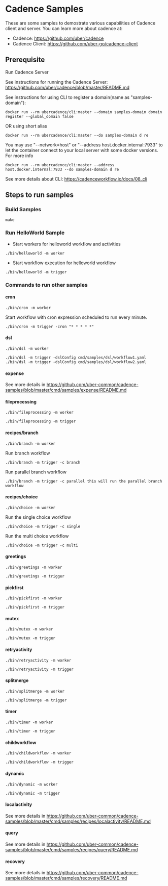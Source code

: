 # Cadence Samples
These are some samples to demostrate various capabilities of Cadence client and server.  You can learn more about cadence at:
* Cadence: https://github.com/uber/cadence
* Cadence Client: https://github.com/uber-go/cadence-client

## Prerequisite
Run Cadence Server

See instructions for running the Cadence Server: https://github.com/uber/cadence/blob/master/README.md

See instructions for using CLI to register a domain(name as "samples-domain"): 
```
docker run --rm ubercadence/cli:master --domain samples-domain domain register --global_domain false
```
OR using short alias  
```
docker run --rm ubercadence/cli:master --do samples-domain d re 
```
You may use "--network=host" or "--address host.docker.internal:7933" to let the container connect to your local server with some docker versions. For more info 
```
docker run --rm ubercadence/cli:master --address host.docker.internal:7933 --do samples-domain d re 
```
See more details about CLI: https://cadenceworkflow.io/docs/08_cli
 
 
## Steps to run samples
### Build Samples
```
make
```

### Run HelloWorld Sample
* Start workers for helloworld workflow and activities
```
./bin/helloworld -m worker
```
* Start workflow execution for helloworld workflow
```
./bin/helloworld -m trigger
```

### Commands to run other samples

#### cron
```
./bin/cron -m worker
```
Start workflow with cron expression scheduled to run every minute.
```
./bin/cron -m trigger -cron "* * * * *"
```

#### dsl
```
./bin/dsl -m worker
```
```
./bin/dsl -m trigger -dslConfig cmd/samples/dsl/workflow1.yaml
./bin/dsl -m trigger -dslConfig cmd/samples/dsl/workflow2.yaml
```

#### expense
See more details in https://github.com/uber-common/cadence-samples/blob/master/cmd/samples/expense/README.md

#### fileprocessing
```
./bin/fileprocessing -m worker
```
```
./bin/fileprocessing -m trigger
```

#### recipes/branch
```
./bin/branch -m worker
```
Run branch workflow
```
./bin/branch -m trigger -c branch
```
Run parallel branch workflow
```
./bin/branch -m trigger -c parallel this will run the parallel branch workflow
```

#### recipes/choice
```
./bin/choice -m worker
```
Run the single choice workflow
```
./bin/choice -m trigger -c single
```
Run the multi choice workflow
```
./bin/choice -m trigger -c multi
```

#### greetings
```
./bin/greetings -m worker
```
```
./bin/greetings -m trigger
```

#### pickfirst
```
./bin/pickfirst -m worker
```
```
./bin/pickfirst -m trigger
```

#### mutex
```
./bin/mutex -m worker
```
```
./bin/mutex -m trigger
```

#### retryactivity
```
./bin/retryactivity -m worker
```
```
./bin/retryactivity -m trigger
```

#### splitmerge
```
./bin/splitmerge -m worker
```
```
./bin/splitmerge -m trigger
```

#### timer
```
./bin/timer -m worker
```
```
./bin/timer -m trigger
```

#### childworkflow
```
./bin/childworkflow -m worker
```
```
./bin/childworkflow -m trigger
```

#### dynamic
```
./bin/dynamic -m worker
```
```
./bin/dynamic -m trigger
```

#### localactivity
See more details in https://github.com/uber-common/cadence-samples/blob/master/cmd/samples/recipes/localactivity/README.md

#### query
See more details in https://github.com/uber-common/cadence-samples/blob/master/cmd/samples/recipes/query/README.md

#### recovery
See more details in https://github.com/uber-common/cadence-samples/blob/master/cmd/samples/recovery/README.md

